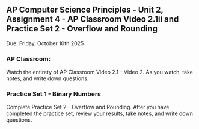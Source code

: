 ## AP Computer Science Principles - Unit 2, Assignment 4 - AP Classroom Video 2.1ii and Practice Set 2 - Overflow and Rounding
Due: Friday, October 10th 2025

### AP Classroom:

Watch the entirety of AP Classroom Video 2.1 - Video 2.  As you watch, take notes, and write down questions.

### Practice Set 1 - Binary Numbers

Complete Practice Set 2 - Overflow and Rounding.  After you have completed the practice set, review your results, take notes, and write down questions.
